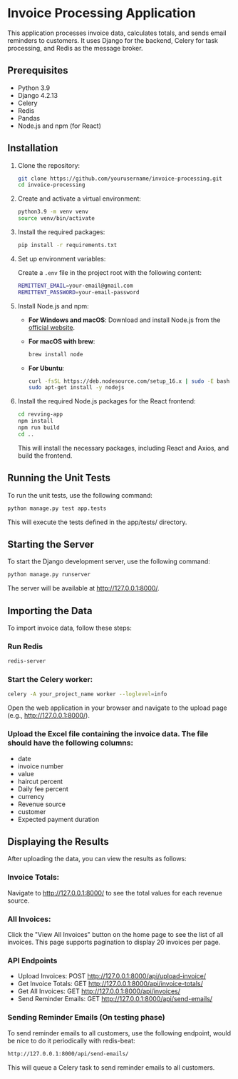 # Invoice Processing Application

This application processes invoice data, calculates totals, and sends email reminders to customers. It uses Django for the backend, Celery for task processing, and Redis as the message broker.

## Prerequisites

- Python 3.9
- Django 4.2.13
- Celery
- Redis
- Pandas
- Node.js and npm (for React)

## Installation

1. Clone the repository:

    ```sh
    git clone https://github.com/yourusername/invoice-processing.git
    cd invoice-processing
    ```

2. Create and activate a virtual environment:

    ```sh
    python3.9 -m venv venv
    source venv/bin/activate
    ```

3. Install the required packages:

    ```sh
    pip install -r requirements.txt
    ```

4. Set up environment variables:

    Create a `.env` file in the project root with the following content:

    ```sh
    REMITTENT_EMAIL=your-email@gmail.com
    REMITTENT_PASSWORD=your-email-password
    ```

5. Install Node.js and npm:

    - **For Windows and macOS**: Download and install Node.js from the [official website](https://nodejs.org/).
    - **For macOS with brew**:

        ```sh
        brew install node
        ```
    - **For Ubuntu**:

        ```sh
        curl -fsSL https://deb.nodesource.com/setup_16.x | sudo -E bash -
        sudo apt-get install -y nodejs
        ```

6. Install the required Node.js packages for the React frontend:

    ```sh
    cd revving-app
    npm install
    npm run build
    cd ..
    ```

    This will install the necessary packages, including React and Axios, and build the frontend.


## Running the Unit Tests

To run the unit tests, use the following command:

```sh
python manage.py test app.tests
```

This will execute the tests defined in the app/tests/ directory.

## Starting the Server
To start the Django development server, use the following command:

```sh
python manage.py runserver
```
The server will be available at http://127.0.0.1:8000/.

## Importing the Data
To import invoice data, follow these steps:

### Run Redis
```sh
redis-server
```

### Start the Celery worker:

```sh
celery -A your_project_name worker --loglevel=info
```
Open the web application in your browser and navigate to the upload page (e.g., http://127.0.0.1:8000/).

### Upload the Excel file containing the invoice data. The file should have the following columns:

- date
- invoice number
- value
- haircut percent
- Daily fee percent
- currency
- Revenue source
- customer
- Expected payment duration

## Displaying the Results
After uploading the data, you can view the results as follows:

### Invoice Totals:
Navigate to http://127.0.0.1:8000/ to see the total values for each revenue source.

### All Invoices:
Click the "View All Invoices" button on the home page to see the list of all invoices. This page supports pagination to display 20 invoices per page.

### API Endpoints

- Upload Invoices: POST http://127.0.0.1:8000/api/upload-invoice/
- Get Invoice Totals: GET http://127.0.0.1:8000/api/invoice-totals/
- Get All Invoices: GET http://127.0.0.1:8000/api/invoices/
- Send Reminder Emails: GET http://127.0.0.1:8000/api/send-emails/

### Sending Reminder Emails (On testing phase)
To send reminder emails to all customers, use the following endpoint, would be nice to do it periodically with redis-beat:

```sh
http://127.0.0.1:8000/api/send-emails/
```
This will queue a Celery task to send reminder emails to all customers.